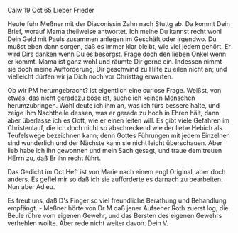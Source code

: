  Calw 19 Oct 65
Lieber Frieder

Heute fuhr Meßner mit der Diaconissin Zahn nach Stuttg ab. Da kommt Dein Brief, worauf Mama theilweise antwortet. Ich meine Du kannst recht wohl Dein Geld mit Pauls zusammen anlegen im Geschäft oder irgendwo. Du mußst eben dann sorgen, daß es immer klar bleibt, wie viel jedem gehört. Er wird Dirs danken wenn Du es besorgst. Frage doch den lieben Onkel wenn er kommt. 
Mama ist ganz wohl und räumte Dir gerne ein. Indessen nimmt sie doch meine Aufforderung, Dir geschwind zu Hilfe zu eilen nicht an; und vielleicht dürfen wir ja Dich noch vor Christtag erwarten.

Ob wir PM herumgebracht? ist eigentlich eine curiose Frage. Weißst, von etwas, das nicht geradezu böse ist, suche ich keinen Menschen herumzubringen. Wohl deute ich ihm an, was ich fürs bessere halte, und zeige ihm Nachtheile dessen, was er gerade zu hoch in Ehren hält, dann aber überlasse ich es Gott, wie er einen leiten will. Es gibt viele Gefahren im Christenlauf, die ich doch nicht so abschreckend wie der liebe Hebich als Teufelswege bezeichnen kann; denn Gottes Führungen mit jedem Einzelnen sind wunderlich und der Nächste kann sie nicht leicht überschauen. Aber lieb habe ich ihn gewonnen und mein Sach gesagt, und traue dem treuen HErrn zu, daß Er ihn recht führt.

Das Gedicht im Oct Heft ist von Marie nach einem engl Original, aber doch anders. Es gefiel mir so daß ich sie aufforderte es darnach zu bearbeiten. Nun aber Adieu.

Es freut uns, daß D's Finger so viel freundliche Berathung und Behandlung empfängt. - Meßner hörte von Dr M daß jener Aufseher Roth zuerst log, die Beule rühre vom eigenen Gewehr, und das Bersten des eigenen Gewehrs verhehlen wollte. Aber rede nicht weiter davon.
 Dein V.
